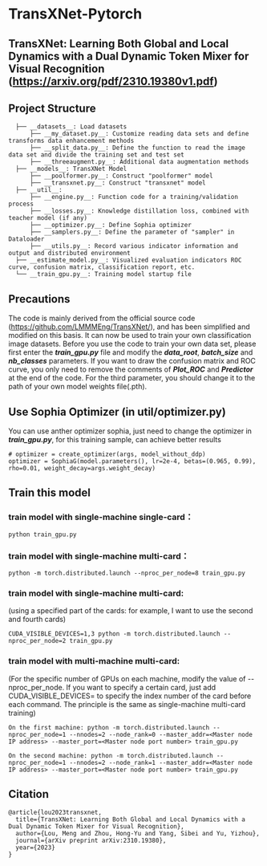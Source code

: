 # TransXNet-Pytorch

## TransXNet: Learning Both Global and Local Dynamics with a Dual Dynamic Token Mixer for Visual Recognition (https://arxiv.org/pdf/2310.19380v1.pdf)

## Project Structure
```
  ├── __datasets__: Load datasets
  	  ├── __my_dataset.py__: Customize reading data sets and define transforms data enhancement methods
  	  ├── __split_data.py__: Define the function to read the image data set and divide the training set and test set
  	  ├── __threeaugment.py__: Additional data augmentation methods
  ├── __models__: TransXNet Model
  	  ├── __poolformer.py__: Construct "poolformer" model
  	  ├── __transxnet.py__: Construct "transxnet" model
  ├── __util__: 
  	  ├── __engine.py__: Function code for a training/validation process
      ├── __losses.py__: Knowledge distillation loss, combined with teacher model (if any)
  	  ├── __optimizer.py__: Define Sophia optimizer
  	  ├── __samplers.py__: Define the parameter of "sampler" in Dataloader
      ├── __utils.py__: Record various indicator information and output and distributed environment
  ├── __estimate_model.py__: Visualized evaluation indicators ROC curve, confusion matrix, classification report, etc.
  └── __train_gpu.py__: Training model startup file
```

## Precautions
The code is mainly derived from the official source code (https://github.com/LMMMEng/TransXNet/), and has been simplified and modified on this basis. It can now be used to train your own classification image datasets. Before you use the code to train your own data set, please first enter the ___train_gpu.py___ file and modify the ___data_root___, ___batch_size___ and ___nb_classes___ parameters. If you want to draw the confusion matrix and ROC curve, you only need to remove the comments of ___Plot_ROC___ and ___Predictor___ at the end of the code. For the third parameter, you should change it to the path of your own model weights file(.pth).

## Use Sophia Optimizer (in util/optimizer.py)
You can use anther optimizer sophia, just need to change the optimizer in ___train_gpu.py___, for this training sample, can achieve better results
```
# optimizer = create_optimizer(args, model_without_ddp)
optimizer = SophiaG(model.parameters(), lr=2e-4, betas=(0.965, 0.99), rho=0.01, weight_decay=args.weight_decay)
```

## Train this model
### train model with single-machine single-card：
```
python train_gpu.py
```

### train model with single-machine multi-card：
```
python -m torch.distributed.launch --nproc_per_node=8 train_gpu.py
```

### train model with single-machine multi-card: 
(using a specified part of the cards: for example, I want to use the second and fourth cards)
```
CUDA_VISIBLE_DEVICES=1,3 python -m torch.distributed.launch --nproc_per_node=2 train_gpu.py
```

### train model with multi-machine multi-card:
(For the specific number of GPUs on each machine, modify the value of --nproc_per_node. If you want to specify a certain card, just add CUDA_VISIBLE_DEVICES= to specify the index number of the card before each command. The principle is the same as single-machine multi-card training)
```
On the first machine: python -m torch.distributed.launch --nproc_per_node=1 --nnodes=2 --node_rank=0 --master_addr=<Master node IP address> --master_port=<Master node port number> train_gpu.py

On the second machine: python -m torch.distributed.launch --nproc_per_node=1 --nnodes=2 --node_rank=1 --master_addr=<Master node IP address> --master_port=<Master node port number> train_gpu.py
```

## Citation
```
@article{lou2023transxnet,
  title={TransXNet: Learning Both Global and Local Dynamics with a Dual Dynamic Token Mixer for Visual Recognition},
  author={Lou, Meng and Zhou, Hong-Yu and Yang, Sibei and Yu, Yizhou},
  journal={arXiv preprint arXiv:2310.19380},
  year={2023}
}
```

